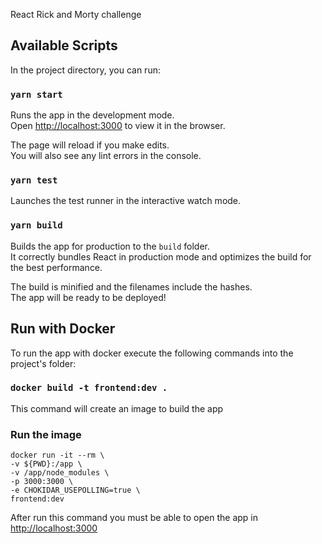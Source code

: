 React Rick and Morty challenge

## Available Scripts

In the project directory, you can run:

### `yarn start`

Runs the app in the development mode.<br />
Open [http://localhost:3000](http://localhost:3000) to view it in the browser.

The page will reload if you make edits.<br />
You will also see any lint errors in the console.

### `yarn test`

Launches the test runner in the interactive watch mode.

### `yarn build`

Builds the app for production to the `build` folder.<br />
It correctly bundles React in production mode and optimizes the build for the best performance.

The build is minified and the filenames include the hashes.<br />
The app will be ready to be deployed!

## Run with Docker

To run the app with docker execute the following commands into the project's folder:

### `docker build -t frontend:dev .`

This command will create an image to build the app

### Run the image

```
docker run -it --rm \
-v ${PWD}:/app \
-v /app/node_modules \
-p 3000:3000 \
-e CHOKIDAR_USEPOLLING=true \
frontend:dev
```

After run this command you must be able to open the app in [http://localhost:3000](http://localhost:3000)
